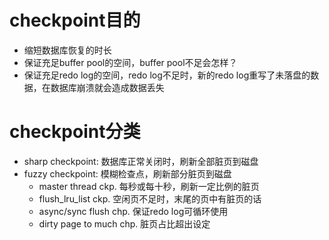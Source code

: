 # checkpoint目的
* 缩短数据库恢复的时长
* 保证充足buffer pool的空间，buffer pool不足会怎样？
* 保证充足redo log的空间，redo log不足时，新的redo log重写了未落盘的数据，在数据库崩溃就会造成数据丢失

# checkpoint分类
* sharp checkpoint: 数据库正常关闭时，刷新全部脏页到磁盘
* fuzzy checkpoint: 模糊检查点，刷新部分脏页到磁盘
  * master thread ckp. 每秒或每十秒，刷新一定比例的脏页
  * flush_lru_list ckp. 空闲页不足时，末尾的页中有脏页的话
  * async/sync flush chp. 保证redo log可循环使用
  * dirty page to much chp. 脏页占比超出设定